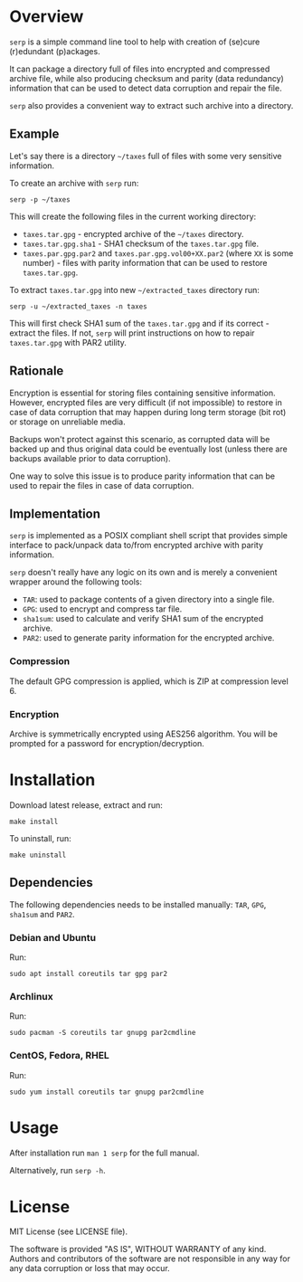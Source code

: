 # Overview

`serp` is a simple command line tool to help with creation of (se)cure (r)edundant (p)ackages.

It can package a directory full of files into encrypted and compressed archive file,
while also producing checksum and parity (data redundancy) information
that can be used to detect data corruption and repair the file.

`serp` also provides a convenient way to extract such archive into a directory.

## Example

Let's say there is a directory `~/taxes` full of files with some very sensitive information.

To create an archive with `serp` run:

```
serp -p ~/taxes
```

This will create the following files in the current working directory:

- `taxes.tar.gpg` - encrypted archive of the `~/taxes` directory.
- `taxes.tar.gpg.sha1` - SHA1 checksum of the `taxes.tar.gpg` file.
- `taxes.par.gpg.par2` and `taxes.par.gpg.vol00+XX.par2` (where `XX` is some number) -
files with parity information that can be used to restore `taxes.tar.gpg`.

To extract `taxes.tar.gpg` into new `~/extracted_taxes` directory run:

```
serp -u ~/extracted_taxes -n taxes
```

This will first check SHA1 sum of the `taxes.tar.gpg` and if its correct - extract the files.
If not, `serp` will print instructions on how to repair `taxes.tar.gpg` with PAR2 utility.


## Rationale

Encryption is essential for storing files containing sensitive information.
However, encrypted files are very difficult (if not impossible) to restore in case of data corruption
that may happen during long term storage (bit rot) or storage on unreliable media.

Backups won't protect against this scenario, as corrupted data will be backed up and thus
original data could be eventually lost (unless there are backups available prior to data corruption).

One way to solve this issue is to produce parity information that can be used to
repair the files in case of data corruption.

## Implementation

`serp` is implemented as a POSIX compliant shell script that provides simple interface to
pack/unpack data to/from encrypted archive with parity information.

`serp` doesn't really have any logic on its own and is merely a convenient wrapper around the following tools:

- `TAR`: used to package contents of a given directory into a single file.
- `GPG`: used to encrypt and compress tar file.
- `sha1sum`: used to calculate and verify SHA1 sum of the encrypted archive.
- `PAR2`: used to generate parity information for the encrypted archive.

### Compression

The default GPG compression is applied, which is ZIP at compression level 6.

### Encryption

Archive is symmetrically encrypted using AES256 algorithm.
You will be prompted for a password for encryption/decryption.

# Installation

Download latest release, extract and run:

```
make install
```

To uninstall, run:

```
make uninstall
```

## Dependencies

The following dependencies needs to be installed manually: `TAR`, `GPG`, `sha1sum` and `PAR2`.

### Debian and Ubuntu

Run:

```
sudo apt install coreutils tar gpg par2
```

### Archlinux

Run:

```
sudo pacman -S coreutils tar gnupg par2cmdline
```

### CentOS, Fedora, RHEL

Run:

```
sudo yum install coreutils tar gnupg par2cmdline
```

# Usage

After installation run `man 1 serp` for the full manual.

Alternatively, run `serp -h`.

# License

MIT License (see LICENSE file).

The software is provided "AS IS", WITHOUT WARRANTY of any kind.
Authors and contributors of the software are not responsible in any way for any data corruption or loss that may occur.

